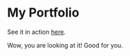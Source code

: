 # My Portfolio

See it in action [here](https://marley-web.dev).

Wow, you are looking at it! Good for you.
